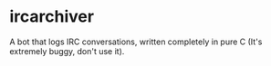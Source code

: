 # ircarchiver
A bot that logs IRC conversations, written completely in pure C
(It's extremely buggy, don't use it).